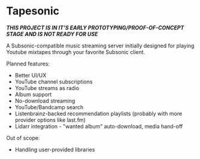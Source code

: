# Tapesonic

***THIS PROJECT IS IN IT'S EARLY PROTOTYPING/PROOF-OF-CONCEPT STAGE AND IS NOT READY FOR USE***

A Subsonic-compatible music streaming server initially designed for playing Youtube mixtapes through your favorite Subsonic client.

Planned features:
* Better UI/UX
* YouTube channel subscriptions
* YouTube streams as radio
* Album support
* No-download streaming
* YouTube/Bandcamp search
* Listenbrainz-backed recommendation playlists (probably with more provider options like last.fm)
* Lidarr integration - "wanted album" auto-download, media hand-off

Out of scope:
* Handling user-provided libraries
